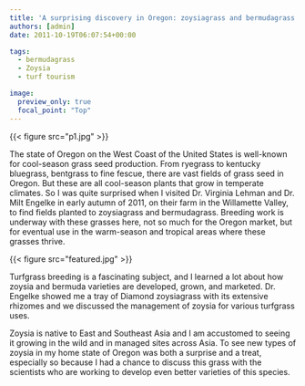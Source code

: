 ```yaml
---
title: 'A surprising discovery in Oregon: zoysiagrass and bermudagrass'
authors: [admin]
date: 2011-10-19T06:07:54+00:00

tags:
  - bermudagrass
  - Zoysia
  - turf tourism

image:
  preview_only: true
  focal_point: "Top"
---
```


{{< figure src="p1.jpg" >}}

The state of Oregon on the West Coast of the United States is well-known for cool-season grass seed production. From ryegrass to kentucky bluegrass, bentgrass to fine fescue, there are vast fields of grass seed in Oregon. But these are all cool-season plants that grow in temperate climates. So I was quite surprised when I visited Dr. Virginia Lehman and Dr. Milt Engelke in early autumn of 2011, on their farm in the Willamette Valley, to find fields planted to zoysiagrass and bermudagrass. Breeding work is underway with these grasses here, not so much for the Oregon market, but for eventual use in the warm-season and tropical areas where these grasses thrive.

{{< figure src="featured.jpg" >}}

Turfgrass breeding is a fascinating subject, and I learned a lot about how zoysia and bermuda varieties are developed, grown, and marketed. Dr. Engelke showed me a tray of Diamond zoysiagrass with its extensive rhizomes and we discussed the management of zoysia for various turfgrass uses.

Zoysia is native to East and Southeast Asia and I am accustomed to seeing it growing in the wild and in managed sites across Asia. To see new types of zoysia in my home state of Oregon was both a surprise and a treat, especially so because I had a chance to discuss this grass with the scientists who are working to develop even better varieties of this species.
